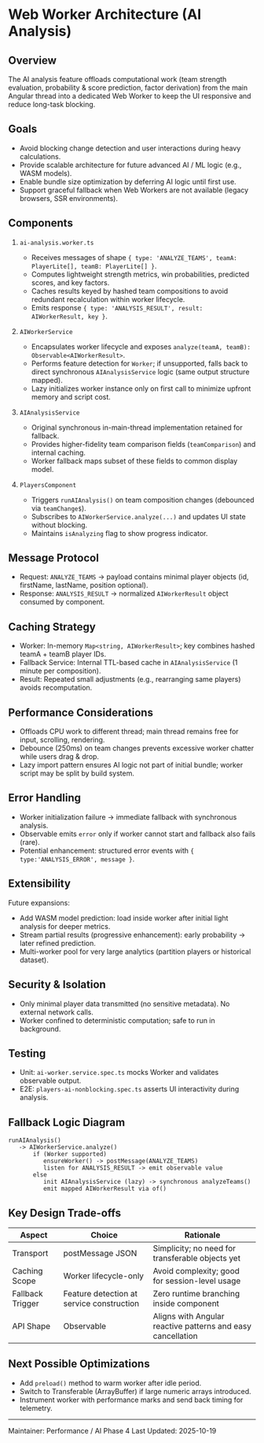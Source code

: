 # Web Worker Architecture (AI Analysis)

## Overview
The AI analysis feature offloads computational work (team strength evaluation, probability & score prediction, factor derivation) from the main Angular thread into a dedicated Web Worker to keep the UI responsive and reduce long-task blocking.

## Goals
- Avoid blocking change detection and user interactions during heavy calculations.
- Provide scalable architecture for future advanced AI / ML logic (e.g., WASM models).
- Enable bundle size optimization by deferring AI logic until first use.
- Support graceful fallback when Web Workers are not available (legacy browsers, SSR environments).

## Components
1. `ai-analysis.worker.ts`
   - Receives messages of shape `{ type: 'ANALYZE_TEAMS', teamA: PlayerLite[], teamB: PlayerLite[] }`.
   - Computes lightweight strength metrics, win probabilities, predicted scores, and key factors.
   - Caches results keyed by hashed team compositions to avoid redundant recalculation within worker lifecycle.
   - Emits response `{ type: 'ANALYSIS_RESULT', result: AIWorkerResult, key }`.

2. `AIWorkerService`
   - Encapsulates worker lifecycle and exposes `analyze(teamA, teamB): Observable<AIWorkerResult>`.
   - Performs feature detection for `Worker`; if unsupported, falls back to direct synchronous `AIAnalysisService` logic (same output structure mapped).
   - Lazy initializes worker instance only on first call to minimize upfront memory and script cost.

3. `AIAnalysisService`
   - Original synchronous in-main-thread implementation retained for fallback.
   - Provides higher-fidelity team comparison fields (`teamComparison`) and internal caching.
   - Worker fallback maps subset of these fields to common display model.

4. `PlayersComponent`
   - Triggers `runAIAnalysis()` on team composition changes (debounced via `teamChange$`).
   - Subscribes to `AIWorkerService.analyze(...)` and updates UI state without blocking.
   - Maintains `isAnalyzing` flag to show progress indicator.

## Message Protocol
- Request: `ANALYZE_TEAMS` -> payload contains minimal player objects (id, firstName, lastName, position optional).
- Response: `ANALYSIS_RESULT` -> normalized `AIWorkerResult` object consumed by component.

## Caching Strategy
- Worker: In-memory `Map<string, AIWorkerResult>`; key combines hashed teamA + teamB player IDs.
- Fallback Service: Internal TTL-based cache in `AIAnalysisService` (1 minute per composition).
- Result: Repeated small adjustments (e.g., rearranging same players) avoids recomputation.

## Performance Considerations
- Offloads CPU work to different thread; main thread remains free for input, scrolling, rendering.
- Debounce (250ms) on team changes prevents excessive worker chatter while users drag & drop.
- Lazy import pattern ensures AI logic not part of initial bundle; worker script may be split by build system.

## Error Handling
- Worker initialization failure -> immediate fallback with synchronous analysis.
- Observable emits `error` only if worker cannot start and fallback also fails (rare).
- Potential enhancement: structured error events with `{ type:'ANALYSIS_ERROR', message }`.

## Extensibility
Future expansions:
- Add WASM model prediction: load inside worker after initial light analysis for deeper metrics.
- Stream partial results (progressive enhancement): early probability -> later refined prediction.
- Multi-worker pool for very large analytics (partition players or historical dataset).

## Security & Isolation
- Only minimal player data transmitted (no sensitive metadata). No external network calls.
- Worker confined to deterministic computation; safe to run in background.

## Testing
- Unit: `ai-worker.service.spec.ts` mocks Worker and validates observable output.
- E2E: `players-ai-nonblocking.spec.ts` asserts UI interactivity during analysis.

## Fallback Logic Diagram
```
runAIAnalysis()
   -> AIWorkerService.analyze()
       if (Worker supported)
          ensureWorker() -> postMessage(ANALYZE_TEAMS)
          listen for ANALYSIS_RESULT -> emit observable value
       else
          init AIAnalysisService (lazy) -> synchronous analyzeTeams()
          emit mapped AIWorkerResult via of()
```

## Key Design Trade-offs
| Aspect | Choice | Rationale |
| ------ | ------ | --------- |
| Transport | postMessage JSON | Simplicity; no need for transferable objects yet |
| Caching Scope | Worker lifecycle-only | Avoid complexity; good for session-level usage |
| Fallback Trigger | Feature detection at service construction | Zero runtime branching inside component |
| API Shape | Observable | Aligns with Angular reactive patterns and easy cancellation |

## Next Possible Optimizations
- Add `preload()` method to warm worker after idle period.
- Switch to Transferable (ArrayBuffer) if large numeric arrays introduced.
- Instrument worker with performance marks and send back timing for telemetry.

---
Maintainer: Performance / AI Phase 4
Last Updated: 2025-10-19
